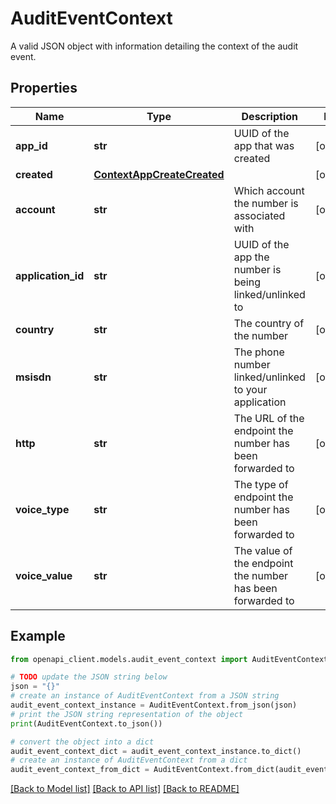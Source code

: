 # AuditEventContext

A valid JSON object with information detailing the context of the audit event.

## Properties

Name | Type | Description | Notes
------------ | ------------- | ------------- | -------------
**app_id** | **str** | UUID of the app that was created | [optional] 
**created** | [**ContextAppCreateCreated**](ContextAppCreateCreated.md) |  | [optional] 
**account** | **str** | Which account the number is associated with | [optional] 
**application_id** | **str** | UUID of the app the number is being linked/unlinked to | [optional] 
**country** | **str** | The country of the number | [optional] 
**msisdn** | **str** | The phone number linked/unlinked to your application | [optional] 
**http** | **str** | The URL of the endpoint the number has been forwarded to | [optional] 
**voice_type** | **str** | The type of endpoint the number has been forwarded to | [optional] 
**voice_value** | **str** | The value of the endpoint the number has been forwarded to | [optional] 

## Example

```python
from openapi_client.models.audit_event_context import AuditEventContext

# TODO update the JSON string below
json = "{}"
# create an instance of AuditEventContext from a JSON string
audit_event_context_instance = AuditEventContext.from_json(json)
# print the JSON string representation of the object
print(AuditEventContext.to_json())

# convert the object into a dict
audit_event_context_dict = audit_event_context_instance.to_dict()
# create an instance of AuditEventContext from a dict
audit_event_context_from_dict = AuditEventContext.from_dict(audit_event_context_dict)
```
[[Back to Model list]](../README.md#documentation-for-models) [[Back to API list]](../README.md#documentation-for-api-endpoints) [[Back to README]](../README.md)


